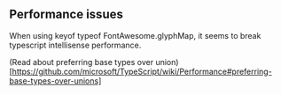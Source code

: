## Performance issues

When using keyof typeof FontAwesome.glyphMap, it seems to break typescript intellisense performance.

(Read about preferring base types over union)[https://github.com/microsoft/TypeScript/wiki/Performance#preferring-base-types-over-unions]
